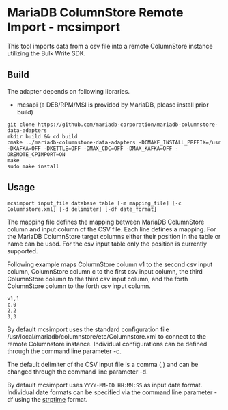 # MariaDB ColumnStore Remote Import - mcsimport

This tool imports data from a csv file into a remote ColumnStore instance utilizing the Bulk Write SDK.

## Build

The adapter depends on following libraries.

* mcsapi (a DEB/RPM/MSI is provided by MariaDB, please install prior build)

```shell
git clone https://github.com/mariadb-corporation/mariadb-columnstore-data-adapters
mkdir build && cd build
cmake ../mariadb-columnstore-data-adapters -DCMAKE_INSTALL_PREFIX=/usr -DKAFKA=OFF -DKETTLE=OFF -DMAX_CDC=OFF -DMAX_KAFKA=OFF -DREMOTE_CPIMPORT=ON
make
sudo make install
```

## Usage
```shell
mcsimport input_file database table [-m mapping_file] [-c Columnstore.xml] [-d delimiter] [-df date_format]
```

The mapping file defines the mapping between MariaDB ColumnStore column and input column of the CSV file. Each line defines a mapping. For the MariaDB ColumnStore target columns either their position in the table or name can be used. For the csv input table only the position is currently supported. 

Following example maps ColumnStore column v1 to the second csv input column, ColumnStore column c to the first csv input column, the third ColumnStore column to the third csv input column, and the forth ColumnStore column to the forth csv input column.
```
v1,1
c,0
2,2
3,3
```

By default mcsimport uses the standard configuration file /usr/local/mariadb/columnstore/etc/Columnstore.xml to connect to the remote Columnstore instance. Individual configurations can be defined through the command line parameter -c.

The default delimiter of the CSV input file is a comma (,) and can be changed through the command line parameter -d.

By default mcsimport uses `YYYY-MM-DD HH:MM:SS` as input date format. Individual date formats can be specified via the command line parameter -df using the [strptime] format.

[strptime]: http://pubs.opengroup.org/onlinepubs/9699919799/functions/strptime.html
